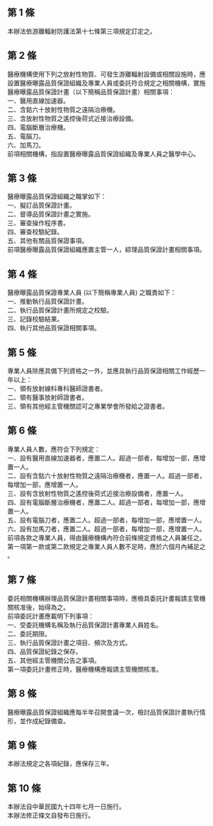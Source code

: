 第 1 條
-------
本辦法依游離輻射防護法第十七條第三項規定訂定之。

第 2 條
-------
醫療機構使用下列之放射性物質、可發生游離輻射設備或相關設施時，應  
設置醫療曝露品質保證組織及專業人員或委託符合規定之相關機構，實施  
醫療曝露品質保證計畫（以下簡稱品質保證計畫）相關事項：  
一、醫用直線加速器。  
二、含鈷六十放射性物質之遠隔治療機。  
三、含放射性物質之遙控後荷式近接治療設備。  
四、電腦斷層治療機。  
五、電腦刀。  
六、加馬刀。  
前項相關機構，指設置醫療曝露品質保證組織及專業人員之醫學中心。

第 3 條
-------
醫療曝露品質保證組織之職掌如下：  
一、擬訂品質保證計畫。  
二、督導品質保證計畫之實施。  
三、審查操作程序書。  
四、審查校驗紀錄。  
五、其他有關品質保證事項。  
前項醫療曝露品質保證組織應置主管一人，綜理品質保證計畫相關事項。

第 4 條
-------
醫療曝露品質保證專業人員 (以下簡稱專業人員) 之職責如下：  
一、推動執行品質保證計畫。  
二、執行品質保證計畫所規定之校驗。  
三、記錄校驗結果。  
四、執行其他品質保證相關事項。

第 5 條
-------
專業人員除應具備下列資格之一外，並應具執行品質保證相關工作經歷一  
年以上：  
一、領有放射線科專科醫師證書者。  
二、領有醫事放射師證書者。  
三、領有其他經主管機關認可之專業學會所發給之證書者。

第 6 條
-------
專業人員人數，應符合下列規定：  
一、設有醫用直線加速器者，應置二人。超過一部者，每增加一部，應增  
    置一人。  
二、設有含鈷六十放射性物質之遠隔治療機者，應置一人。超過一部者，  
    每增加一部，應增置一人。  
三、設有含放射性物質之遙控後荷式近接治療設備者，應置一人。  
四、設有電腦斷層治療機者，應置二人。超過一部者，每增加一部，應增  
    置一人。  
五、設有電腦刀者，應置二人。超過一部者，每增加一部，應增置一人。  
六、設有加馬刀者，應置二人。超過一部者，每增加一部，應增置一人。  
前項各款之專業人員，得由醫療機構內符合前條規定資格之人員兼任之。  
第一項第一款或第二款規定之專業人員人數不足時，應於六個月內補足之  
。

第 7 條
-------
委託相關機構辦理品質保證計畫相關事項時，應檢具委託計畫報請主管機  
關核准後，始得為之。  
前項委託計畫應載明下列事項：  
一、受委託機構名稱及執行品質保證計畫專業人員姓名。  
二、委託期限。  
三、執行品質保證計畫之項目、頻次及方式。  
四、品質保證紀錄之保存。  
五、其他經主管機關公告之事項。  
第一項委託計畫修正時，醫療機構應報請主管機關核准。

第 8 條
-------
醫療曝露品質保證組織應每半年召開會議一次，檢討品質保證計畫執行情  
形，並作成紀錄備查。

第 9 條
-------
本辦法規定之各項紀錄，應保存三年。

第 10 條
--------
本辦法自中華民國九十四年七月一日施行。  
本辦法修正條文自發布日施行。

